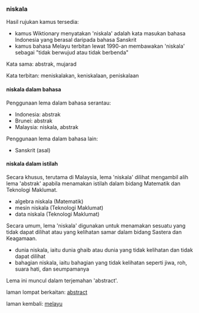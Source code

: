 ---
---

### niskala

Hasil rujukan kamus tersedia:

- kamus Wiktionary menyatakan 'niskala' adalah kata masukan
bahasa Indonesia yang berasal daripada bahasa Sanskrit
- kamus bahasa Melayu terbitan lewat 1990-an membawakan
'niskala' sebagai "tidak berwujud atau tidak berbenda"

Kata sama: abstrak, mujarad

Kata terbitan: meniskalakan, keniskalaan, peniskalaan

#### niskala dalam bahasa

Penggunaan lema dalam bahasa serantau:

- Indonesia: abstrak
- Brunei: abstrak
- Malaysia: niskala, abstrak

Penggunaan lema dalam bahasa lain:

- Sanskrit (asal)

#### niskala dalam istilah

Secara khusus, terutama di Malaysia, lema 'niskala' dilihat
mengambil alih lema 'abstrak' apabila menamakan istilah
dalam bidang Matematik dan Teknologi Maklumat.

- algebra niskala (Matematik)
- mesin niskala (Teknologi Maklumat)
- data niskala (Teknologi Maklumat)

Secara umum, lema 'niskala' digunakan untuk menamakan
sesuatu yang tidak dapat dilihat atau yang kelihatan samar
dalam bidang Sastera dan Keagamaan.

- dunia niskala, iaitu dunia ghaib atau dunia yang tidak
kelihatan dan tidak dapat dilihat
- bahagian niskala, iaitu bahagian yang tidak kelihatan
seperti jiwa, roh, suara hati, dan seumpamanya

Lema ini muncul dalam terjemahan 'abstract'.

laman lompat berkaitan: [abstract][1]

laman kembali: [melayu][0]

  [0]: ../melayu.md
  [1]: ../en/abstract.md
